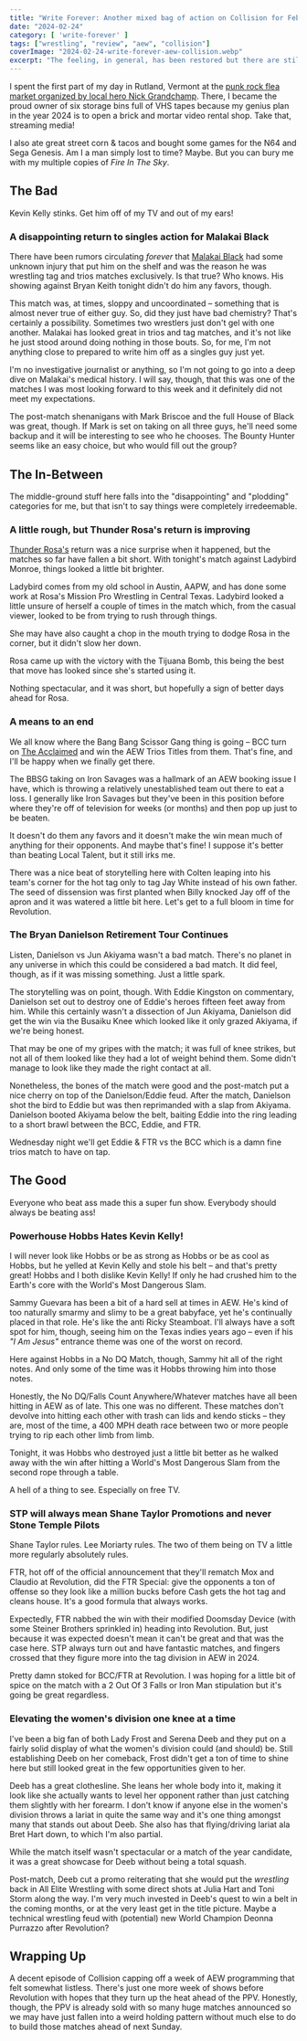 ```yaml
---
title: "Write Forever: Another mixed bag of action on Collision for February 24"
date: "2024-02-24"
category: [ 'write-forever' ]
tags: ["wrestling", "review", "aew", "collision"]
coverImage: "2024-02-24-write-forever-aew-collision.webp"
excerpt: "The feeling, in general, has been restored but there are still peaks and valleys. Much of this episode of Collision was in the valley, but there were some highlights."
---
```


I spent the first part of my day in Rutland, Vermont at the [punk rock flea market organized by local hero Nick Grandchamp](https://www.rutlandherald.com/news/local/punk-rock-flea-market-returns-to-rutland/article_9b34436e-e525-5f45-8f0b-15eb7c227178.html). There, I became the proud owner of six storage bins full of VHS tapes because my genius plan in the year 2024 is to open a brick and mortar video rental shop. Take that, streaming media!

I also ate great street corn & tacos and bought some games for the N64 and Sega Genesis. Am I a man simply lost to time? Maybe. But you can bury me with my multiple copies of _Fire In The Sky_.

## The Bad

Kevin Kelly stinks. Get him off of my TV and out of my ears!

### A disappointing return to singles action for Malakai Black

There have been rumors circulating _forever_ that [Malakai Black](/posts/2025-01-08-write-forever-aew-dynamite) had some unknown injury that put him on the shelf and was the reason he was wrestling tag and trios matches exclusively. Is that true? Who knows. His showing against Bryan Keith tonight didn't do him any favors, though.

This match was, at times, sloppy and uncoordinated – something that is almost never true of either guy. So, did they just have bad chemistry? That's certainly a possibility. Sometimes two wrestlers just don't gel with one another. Malakai has looked great in trios and tag matches, and it's not like he just stood around doing nothing in those bouts. So, for me, I'm not anything close to prepared to write him off as a singles guy just yet.

I'm no investigative journalist or anything, so I'm not going to go into a deep dive on Malakai's medical history. I will say, though, that this was one of the matches I was most looking forward to this week and it definitely did not meet my expectations.

The post-match shenanigans with Mark Briscoe and the full House of Black was great, though. If Mark is set on taking on all three guys, he'll need some backup and it will be interesting to see who he chooses. The Bounty Hunter seems like an easy choice, but who would fill out the group?

## The In-Between

The middle-ground stuff here falls into the "disappointing" and "plodding" categories for me, but that isn't to say things were completely irredeemable.

### A little rough, but Thunder Rosa's return is improving

[Thunder Rosa's](/posts/2024-12-11-write-forever-aew-dynamite) return was a nice surprise when it happened, but the matches so far have fallen a bit short. With tonight's match against Ladybird Monroe, things looked a little bit brighter.

Ladybird comes from my old school in Austin, AAPW, and has done some work at Rosa's Mission Pro Wrestling in Central Texas. Ladybird looked a little unsure of herself a couple of times in the match which, from the casual viewer, looked to be from trying to rush through things.

She may have also caught a chop in the mouth trying to dodge Rosa in the corner, but it didn't slow her down.

Rosa came up with the victory with the Tijuana Bomb, this being the best that move has looked since she's started using it.

Nothing spectacular, and it was short, but hopefully a sign of better days ahead for Rosa.

### A means to an end

We all know where the Bang Bang Scissor Gang thing is going – BCC turn on [The Acclaimed](/posts/2024-11-16-write-forever-aew-collision) and win the AEW Trios Titles from them. That's fine, and I'll be happy when we finally get there.

The BBSG taking on Iron Savages was a hallmark of an AEW booking issue I have, which is throwing a relatively unestablished team out there to eat a loss. I generally like Iron Savages but they've been in this position before where they're off of television for weeks (or months) and then pop up just to be beaten.

It doesn't do them any favors and it doesn't make the win mean much of anything for their opponents. And maybe that's fine! I suppose it's better than beating Local Talent, but it still irks me.

There was a nice beat of storytelling here with Colten leaping into his team's corner for the hot tag only to tag Jay White instead of his own father. The seed of dissension was first planted when Billy knocked Jay off of the apron and it was watered a little bit here. Let's get to a full bloom in time for Revolution.

### The Bryan Danielson Retirement Tour Continues

Listen, Danielson vs Jun Akiyama wasn't a bad match. There's no planet in any universe in which this could be considered a bad match. It did feel, though, as if it was missing something. Just a little spark.

The storytelling was on point, though. With Eddie Kingston on commentary, Danielson set out to destroy one of Eddie's heroes fifteen feet away from him. While this certainly wasn't a dissection of Jun Akiyama, Danielson did get the win via the Busaiku Knee which looked like it only grazed Akiyama, if we're being honest.

That may be one of my gripes with the match; it was full of knee strikes, but not all of them looked like they had a lot of weight behind them. Some didn't manage to look like they made the right contact at all.

Nonetheless, the bones of the match were good and the post-match put a nice cherry on top of the Danielson/Eddie feud. After the match, Danielson shot the bird to Eddie but was then reprimanded with a slap from Akiyama. Danielson booted Akiyama below the belt, baiting Eddie into the ring leading to a short brawl between the BCC, Eddie, and FTR.

Wednesday night we'll get Eddie & FTR vs the BCC which is a damn fine trios match to have on tap.

## The Good

Everyone who beat ass made this a super fun show. Everybody should always be beating ass!

### Powerhouse Hobbs Hates Kevin Kelly!

I will never look like Hobbs or be as strong as Hobbs or be as cool as Hobbs, but he yelled at Kevin Kelly and stole his belt – and that's pretty great! Hobbs and I both dislike Kevin Kelly! If only he had crushed him to the Earth's core with the World's Most Dangerous Slam.

Sammy Guevara has been a bit of a hard sell at times in AEW. He's kind of too naturally smarmy and slimy to be a great babyface, yet he's continually placed in that role. He's like the anti Ricky Steamboat. I'll always have a soft spot for him, though, seeing him on the Texas indies years ago – even if his _"I Am Jesus"_ entrance theme was one of the worst on record.

Here against Hobbs in a No DQ Match, though, Sammy hit all of the right notes. And only some of the time was it Hobbs throwing him into those notes.

Honestly, the No DQ/Falls Count Anywhere/Whatever matches have all been hitting in AEW as of late. This one was no different. These matches don't devolve into hitting each other with trash can lids and kendo sticks – they are, most of the time, a 400 MPH death race between two or more people trying to rip each other limb from limb.

Tonight, it was Hobbs who destroyed just a little bit better as he walked away with the win after hitting a World's Most Dangerous Slam from the second rope through a table.

A hell of a thing to see. Especially on free TV.

### STP will always mean Shane Taylor Promotions and never Stone Temple Pilots

Shane Taylor rules. Lee Moriarty rules. The two of them being on TV a little more regularly absolutely rules.

FTR, hot off of the official announcement that they'll rematch Mox and Claudio at Revolution, did the FTR Special: give the opponents a ton of offense so they look like a million bucks before Cash gets the hot tag and cleans house. It's a good formula that always works.

Expectedly, FTR nabbed the win with their modified Doomsday Device (with some Steiner Brothers sprinkled in) heading into Revolution. But, just because it was expected doesn't mean it can't be great and that was the case here. STP always turn out and have fantastic matches, and fingers crossed that they figure more into the tag division in AEW in 2024.

Pretty damn stoked for BCC/FTR at Revolution. I was hoping for a little bit of spice on the match with a 2 Out Of 3 Falls or Iron Man stipulation but it's going be great regardless.

### Elevating the women's division one knee at a time

I've been a big fan of both Lady Frost and Serena Deeb and they put on a fairly solid display of what the women's division could (and should) be. Still establishing Deeb on her comeback, Frost didn't get a ton of time to shine here but still looked great in the few opportunities given to her.

Deeb has a great clothesline. She leans her whole body into it, making it look like she actually wants to level her opponent rather than just catching them slightly with her forearm. I don't know if anyone else in the women's division throws a lariat in quite the same way and it's one thing amongst many that stands out about Deeb. She also has that flying/driving lariat ala Bret Hart down, to which I'm also partial.

While the match itself wasn't spectacular or a match of the year candidate, it was a great showcase for Deeb without being a total squash.

Post-match, Deeb cut a promo reiterating that she would put the _wrestling_ back in All Elite Wrestling with some direct shots at Julia Hart and Toni Storm along the way. I'm very much invested in Deeb's quest to win a belt in the coming months, or at the very least get in the title picture. Maybe a technical wrestling feud with (potential) new World Champion Deonna Purrazzo after Revolution?

## Wrapping Up

A decent episode of Collision capping off a week of AEW programming that felt somewhat listless. There's just one more week of shows before Revolution with hopes that they turn up the heat ahead of the PPV. Honestly, though, the PPV is already sold with so many huge matches announced so we may have just fallen into a weird holding pattern without much else to do to build those matches ahead of next Sunday.